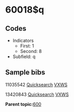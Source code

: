 # 60018$q

## Codes

-   Indicators
    -   First: 1
    -   Second: 8
-   Subfield: q

## Sample bibs

11035542 [Quicksearch](https://search.library.yale.edu/catalog/11035542) [VXWS](http://prodorbis.library.yale.edu:7014/vxws/GetHoldingsService?bibId=11035542)

13420843 [Quicksearch](https://search.library.yale.edu/catalog/13420843) [VXWS](http://prodorbis.library.yale.edu:7014/vxws/GetHoldingsService?bibId=13420843)

**Parent topic:**[600](../../tags/600/600.md)

